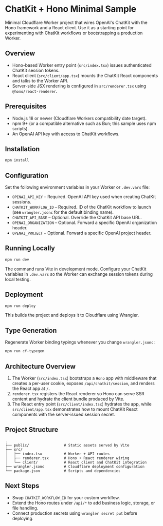 # ChatKit + Hono Minimal Sample

Minimal Cloudflare Worker project that wires OpenAI's ChatKit with the Hono framework and a React client. Use it as a starting point for experimenting with ChatKit workflows or bootstrapping a production Worker.

## Overview

- Hono-based Worker entry point (`src/index.tsx`) issues authenticated ChatKit session tokens.
- React client (`src/client/app.tsx`) mounts the ChatKit React components and talks to the Worker API.
- Server-side JSX rendering is configured in `src/renderer.tsx` using `@hono/react-renderer`.

## Prerequisites

- Node.js 18 or newer (Cloudflare Workers compatibility date target).
- npm 9+ (or a compatible alternative such as Bun; this sample uses npm scripts).
- An OpenAI API key with access to ChatKit workflows.

## Installation

```bash
npm install
```

## Configuration

Set the following environment variables in your Worker or `.dev.vars` file:

- `OPENAI_API_KEY` – Required. OpenAI API key used when creating ChatKit sessions.
- `CHATKIT_WORKFLOW_ID` – Required. ID of the ChatKit workflow to launch (see `wrangler.jsonc` for the default binding name).
- `CHATKIT_API_BASE` – Optional. Override the ChatKit API base URL.
- `OPENAI_ORGANIZATION` – Optional. Forward a specific OpenAI organization header.
- `OPENAI_PROJECT` – Optional. Forward a specific OpenAI project header.

## Running Locally

```bash
npm run dev
```

The command runs Vite in development mode. Configure your ChatKit variables in `.dev.vars` so the Worker can exchange session tokens during local testing.

## Deployment

```bash
npm run deploy
```

This builds the project and deploys it to Cloudflare using Wrangler.

## Type Generation

Regenerate Worker binding typings whenever you change `wrangler.jsonc`:

```bash
npm run cf-typegen
```

## Architecture Overview

1. The Worker (`src/index.tsx`) bootstraps a `Hono` app with middleware that creates a per-user cookie, exposes `/api/chatkit/session`, and renders the React app at `/`.
2. `renderer.tsx` registers the React renderer so Hono can serve SSR content and hydrate the client bundle produced by Vite.
3. The React entry point (`src/client/index.tsx`) hydrates the app, while `src/client/app.tsx` demonstrates how to mount ChatKit React components with the server-issued session secret.

## Project Structure

```
.
├── public/                # Static assets served by Vite
├── src/
│   ├── index.tsx          # Worker + API routes
│   ├── renderer.tsx       # Hono + React renderer wiring
│   └── client/            # React client and ChatKit integration
├── wrangler.jsonc         # Cloudflare deployment configuration
└── package.json           # Scripts and dependencies
```

## Next Steps

- Swap `CHATKIT_WORKFLOW_ID` for your custom workflow.
- Extend the Hono routes under `/api/*` to add business logic, storage, or file handling.
- Connect production secrets using `wrangler secret put` before deploying.
